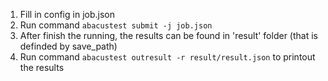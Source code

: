 1. Fill in config in job.json
2. Run command `abacustest submit -j job.json`
3. After finish the running, the results can be found in 'result' folder (that is definded by save_path)
4. Run command `abacustest outresult -r result/result.json` to printout the results
